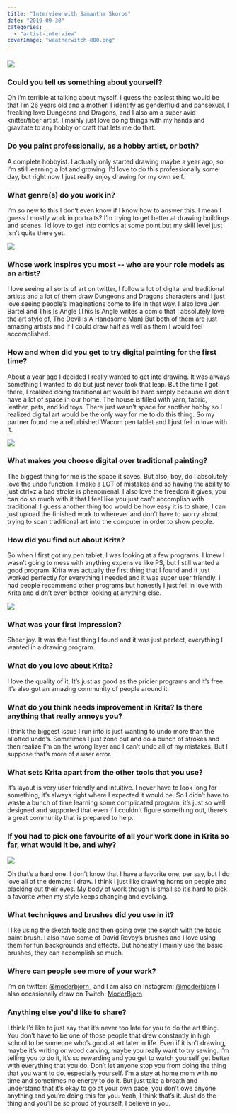 ```yaml
---
title: "Interview with Samantha Skoros"
date: "2019-09-30"
categories: 
  - "artist-interview"
coverImage: "weatherwitch-800.png"
---
```


### ![](images/weatherwitch-800.png)

### Could you tell us something about yourself?

Oh I’m terrible at talking about myself. I guess the easiest thing would be that I’m 26 years old and a mother. I identify as genderfluid and pansexual, I freaking love Dungeons and Dragons, and I also am a super avid knitter/fiber artist. I mainly just love doing things with my hands and gravitate to any hobby or craft that lets me do that.

### Do you paint professionally, as a hobby artist, or both?

A complete hobbyist. I actually only started drawing maybe a year ago, so I’m still learning a lot and growing. I’d love to do this professionally some day, but right now I just really enjoy drawing for my own self.

### What genre(s) do you work in?

I’m so new to this I don’t even know if I know how to answer this. I mean I guess I mostly work in portraits? I’m trying to get better at drawing buildings and scenes. I’d love to get into comics at some point but my skill level just isn’t quite there yet.

![](images/Leather-jacket-800.png)

### Whose work inspires you most -- who are your role models as an artist?

I love seeing all sorts of art on twitter, I follow a lot of digital and traditional artists and a lot of them draw Dungeons and Dragons characters and I just love seeing people’s imaginations come to life in that way. I also love Jen Bartel and This Is Angle (This Is Angle writes a comic that I absolutely love the art style of, The Devil Is A Handsome Man) But both of them are just amazing artists and if I could draw half as well as them I would feel accomplished.

### How and when did you get to try digital painting for the first time?

About a year ago I decided I really wanted to get into drawing. It was always something I wanted to do but just never took that leap. But the time I got there, I realized doing traditional art would be hard simply because we don’t have a lot of space in our home. The house is filled with yarn, fabric, leather, pets, and kid toys. There just wasn't space for another hobby so I realized digital art would be the only way for me to do this thing. So my partner found me a refurbished Wacom pen tablet and I just fell in love with it.

![](images/demon-knight-800.png)

### What makes you choose digital over traditional painting?

The biggest thing for me is the space it saves. But also, boy, do I absolutely love the undo function. I make a LOT of mistakes and so having the ability to just ctrl+z a bad stroke is phenomenal. I also love the freedom it gives, you can do so much with it that I feel like you just can't accomplish with traditional. I guess another thing too would be how easy it is to share, I can just upload the finished work to wherever and don’t have to worry about trying to scan traditional art into the computer in order to show people.

### How did you find out about Krita?

So when I first got my pen tablet, I was looking at a few programs. I knew I wasn’t going to mess with anything expensive like PS, but I still wanted a good program. Krita was actually the first thing that I found and it just worked perfectly for everything I needed and it was super user friendly. I had people recommend other programs but honestly I just fell in love with Krita and didn’t even bother looking at anything else.

![](images/Lucas-800.jpg)

### What was your first impression?

Sheer joy. It was the first thing I found and it was just perfect, everything I wanted in a drawing program.

### What do you love about Krita?

I love the quality of it, It’s just as good as the pricier programs and it’s free. It’s also got an amazing community of people around it.

### What do you think needs improvement in Krita? Is there anything that really annoys you?

I think the biggest issue I run into is just wanting to undo more than the allotted undo’s. Sometimes I just zone out and do a bunch of strokes and then realize I’m on the wrong layer and I can’t undo all of my mistakes. But I suppose that’s more of a user error.

### What sets Krita apart from the other tools that you use?

It’s layout is very user friendly and intuitive. I never have to look long for something, it’s always right where I expected it would be. So I didn’t have to waste a bunch of time learning some complicated program, it’s just so well designed and supported that even if I couldn't figure something out, there’s a great community that is prepared to help.

### If you had to pick one favourite of all your work done in Krita so far, what would it be, and why?

![](images/demonic-800.png)

Oh that’s a hard one. I don’t know that I have a favorite one, per say, but I do love all of the demons I draw. I think I just like drawing horns on people and blacking out their eyes. My body of work though is small so it’s hard to pick a favorite when my style keeps changing and evolving.

### What techniques and brushes did you use in it?

I like using the sketch tools and then going over the sketch with the basic paint brush. I also have some of David Revoy’s brushes and I love using them for fun backgrounds and effects. But honestly I mainly use the basic brushes, they can accomplish so much.

### Where can people see more of your work?

I’m on twitter: [@moderbjorn\_](https://twitter.com/@moderbjorn_) and I am also on Instagram: [@moderbjorn](https://www.instagram.com/moderbjorn/) I also occasionally draw on Twitch: [ModerBjorn](https://www.twitch.tv/ModerBjorn)

### Anything else you'd like to share?

I think I’d like to just say that it’s never too late for you to do the art thing. You don’t have to be one of those people that drew constantly in high school to be someone who’s good at art later in life. Even if it isn’t drawing, maybe it’s writing or wood carving, maybe you really want to try sewing. I’m telling you to do it, it’s so rewarding and you get to watch yourself get better with everything that you do. Don’t let anyone stop you from doing the thing that you want to do, especially yourself. I’m a stay at home mom with no time and sometimes no energy to do it. But just take a breath and understand that it’s okay to go at your own pace, you don’t owe anyone anything and you’re doing this for you. Yeah, I think that’s it. Just do the thing and you’ll be so proud of yourself, I believe in you.
